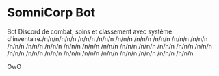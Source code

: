 # SomniCorp Bot

Bot Discord de combat, soins et classement avec système d'inventaire./n/n/n/n/n/n
/n/n/n
/n/n/n
/n/n/n
/n/n/n
/n/n/n
/n/n/n
/n/n/n
/n/n/n
/n/n/n
/n/n/n
/n/n/n
/n/n/n
/n/n/n
/n/n/n
/n/n/n
/n/n/n
/n/n/n
/n/n/n
/n/n/n
/n/n/n
/n/n/n
/n/n/n
/n/n/n
/n/n/n
/n/n/n
/n/n/n
/n/n/n
/n/n/n







































































































































































OwO
